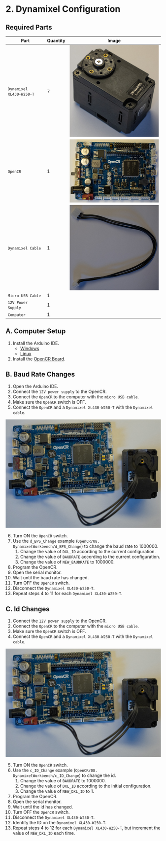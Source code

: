 # 2. Dynamixel Configuration

## Required Parts

| Part                     | Quantity | Image                                                          |
| ------------------------ | -------- | ---------------------------------------------------------------|
| `Dynamixel XL430-W250-T` | 7        | ![Dynamixel XL430-W250-T](images/electronics/XL430-W250-T.jpg) |
| `OpenCR`                 | 1        | ![OpenCR](images/electronics/OpenCR.jpg)                       |
| `Dynamixel Cable`        | 1        | ![Dynamixel Cable](images/electronics/dynamixel%20cable.jpg)   |
| `Micro USB Cable`        | 1        |                                                                |
| `12V Power Supply`       | 1        |                                                                |
| `Computer`               | 1        |                                                                |

## A. Computer Setup

1. Install the Arduino IDE.
    - [Windows](https://www.arduino.cc/en/Guide/Windows)
    - [Linux](https://www.arduino.cc/en/Guide/Linux)
2. Install the [OpenCR Board](https://emanual.robotis.com/docs/en/parts/controller/opencr10/#install-on-linux).

## B. Baud Rate Changes

1. Open the Arduino IDE.
2. Connect the `12V power supply` to the OpenCR.
3. Connect the `OpenCR` to the computer with the `micro USB cable`.
4. Make sure the `OpenCR` switch is OFF.
5. Connect the `OpenCR` and a `Dynamixel XL430-W250-T` with the `Dynamixel cable`.

![OpenCR, Dynamixel XL430-W250-T, Dynamixel cable](images/assemblies/02%20dynamixel.jpg)

6. Turn ON the `OpenCR` switch.
7. Use the `d_BPS_Change` example (`OpenCR/08. DynamixelWorkbench/d_BPS_Change`) to change the baud rate to 1000000.
    1. Change the value of `DXL_ID` according to the current configuration.
    2. Change the value of `BAUDRATE` according to the current configuration.
    3. Change the value of `NEW_BAUDRATE` to 1000000.
8. Program the OpenCR.
9. Open the serial monitor.
10. Wait until the baud rate has changed.
11. Turn OFF the `OpenCR` switch.
12. Disconnect the `Dynamixel XL430-W250-T`.
13. Repeat steps 4 to 11 for each `Dynamixel XL430-W250-T`.

## C. Id Changes

1. Connect the `12V power supply` to the OpenCR.
2. Connect the `OpenCR` to the computer with the `micro USB cable`.
3. Make sure the `OpenCR` switch is OFF.
4. Connect the `OpenCR` and a `Dynamixel XL430-W250-T` with the `Dynamixel cable`.

![OpenCR, Dynamixel XL430-W250-T, Dynamixel cable](images/assemblies/02%20dynamixel.jpg)

5. Turn ON the `OpenCR` switch.
6. Use the `c_ID_Change` example (`OpenCR/08. DynamixelWorkbench/c_ID_Change`) to change the id.
    1. Change the value of `BAUDRATE` to 1000000.
    2. Change the value of `DXL_ID` according to the initial configuration.
    3. Change the value of `NEW_DXL_ID` to 1.
7. Program the OpenCR.
8. Open the serial monitor.
9. Wait until the id has changed.
10. Turn OFF the `OpenCR` switch.
11. Disconnect the `Dynamixel XL430-W250-T`.
12. Identify the ID on the `Dynamixel XL430-W250-T`.
13. Repeat steps 4 to 12 for each `Dynamixel XL430-W250-T`, but increment the value of `NEW_DXL_ID` each time.
